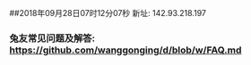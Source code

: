 ##2018年09月28日07时12分07秒 新址: 142.93.218.197
### 兔友常见问题及解答: https://github.com/wanggonging/d/blob/w/FAQ.md
